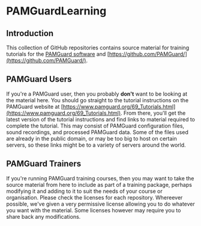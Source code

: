# PAMGuardLearning
## Introduction
This collection of GitHub repositories contains source material for training tutorials for the [PAMGuard 
software](https://www.pamguard.org) and [https://github.com/PAMGuard/](https://github.com/PAMGuard/).

## PAMGuard Users
If you're a PAMGuard user, then you probably **don't** want to be looking at the material here. You should go 
straight to the tutorial instructions on the PAMGuard website at [https://www.pamguard.org/69_Tutorials.html](https://www.pamguard.org/69_Tutorials.html).
From there, you'll get the latest version of the tutorial instructions and find links to material required to complete the tutorial. This 
may consist of PAMGuard configuration files, sound recordings, and processed PAMGuard data. Some of the files used are already in the public 
domain, or may be too big to host on certain servers, so these links might be to a variety of servers around the world. 

## PAMGuard Trainers
If you're running PAMGuard training courses, then you may want to take the source material from here to include as part of a training 
package, perhaps modifying it and adding to it to suit the needs of your course or organisation. Please check the licenses for 
each repository. Whereever possible, we've given a very permissive license allowing you to do whatever you want with the material. 
Some licenses however may require you to share back any modifications.
